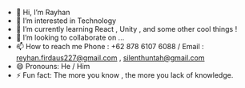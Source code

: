 - 👋 Hi, I’m Rayhan
- 👀 I’m interested in Technology
- 🌱 I’m currently learning React , Unity , and some other cool things !
- 💞️ I’m looking to collaborate on ...
- 📫 How to reach me Phone : +62 878 6107 6088 / Email : reyhan.firdaus227@gmail.com , silenthuntah@gmail.com 
- 😄 Pronouns: He / Him
- ⚡ Fun fact: The more you know , the more you lack of knowledge.

<!---
Ryhn-F/Ryhn-F is a ✨ special ✨ repository because its `README.md` (this file) appears on your GitHub profile.
You can click the Preview link to take a look at your changes.
--->
